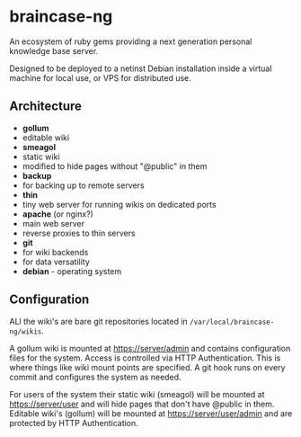 braincase-ng
============

An ecosystem of ruby gems providing a next generation personal knowledge base server. 

Designed to be deployed to a netinst Debian installation inside a virtual machine for local use, or VPS for distributed use.

## Architecture

* **gollum**
 * editable wiki
* **smeagol**
 * static wiki
 * modified to hide pages without "@public" in them
* **backup**
 * for backing up to remote servers
* **thin**
 * tiny web server for running wikis on dedicated ports
* **apache** (or nginx?)
 * main web server
 * reverse proxies to thin servers
* **git**
 * for wiki backends
 * for data versatility
* **debian** - operating system

## Configuration

ALl the wiki's are bare git repositories located in `/var/local/braincase-ng/wikis`.

A gollum wiki is mounted at [https://server/admin]() and contains configuration files for the system.  Access is controlled via HTTP Authentication. This is where things like wiki mount points are specified. A git hook runs on every commit and configures the system as needed.

For users of the system their static wiki (smeagol) will be mounted at [https://server/user]() and will hide pages that don't have @public in them.  Editable wiki's (gollum) will be mounted at [https://server/user/admin]() and are protected by HTTP Authentication.
